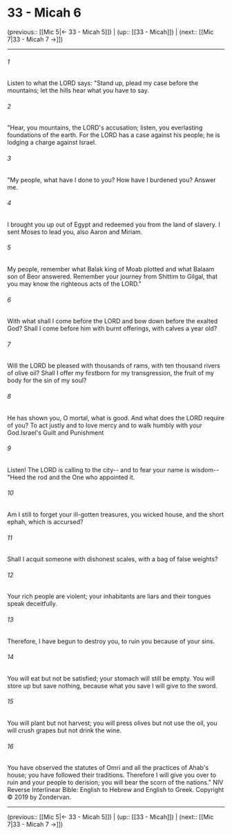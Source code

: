 # 33 - Micah 6

(previous:: [[Mic 5|← 33 - Micah 5]]) | (up:: [[33 - Micah]]) | (next:: [[Mic 7|33 - Micah 7 →]])

***


###### 1 
Listen to what the LORD says: "Stand up, plead my case before the mountains; let the hills hear what you have to say. 

###### 2 
"Hear, you mountains, the LORD's accusation; listen, you everlasting foundations of the earth. For the LORD has a case against his people; he is lodging a charge against Israel. 

###### 3 
"My people, what have I done to you? How have I burdened you? Answer me. 

###### 4 
I brought you up out of Egypt and redeemed you from the land of slavery. I sent Moses to lead you, also Aaron and Miriam. 

###### 5 
My people, remember what Balak king of Moab plotted and what Balaam son of Beor answered. Remember your journey from Shittim to Gilgal, that you may know the righteous acts of the LORD." 

###### 6 
With what shall I come before the LORD and bow down before the exalted God? Shall I come before him with burnt offerings, with calves a year old? 

###### 7 
Will the LORD be pleased with thousands of rams, with ten thousand rivers of olive oil? Shall I offer my firstborn for my transgression, the fruit of my body for the sin of my soul? 

###### 8 
He has shown you, O mortal, what is good. And what does the LORD require of you? To act justly and to love mercy and to walk humbly with your God.Israel's Guilt and Punishment 

###### 9 
Listen! The LORD is calling to the city-- and to fear your name is wisdom-- "Heed the rod and the One who appointed it. 

###### 10 
Am I still to forget your ill-gotten treasures, you wicked house, and the short ephah, which is accursed? 

###### 11 
Shall I acquit someone with dishonest scales, with a bag of false weights? 

###### 12 
Your rich people are violent; your inhabitants are liars and their tongues speak deceitfully. 

###### 13 
Therefore, I have begun to destroy you, to ruin you because of your sins. 

###### 14 
You will eat but not be satisfied; your stomach will still be empty. You will store up but save nothing, because what you save I will give to the sword. 

###### 15 
You will plant but not harvest; you will press olives but not use the oil, you will crush grapes but not drink the wine. 

###### 16 
You have observed the statutes of Omri and all the practices of Ahab's house; you have followed their traditions. Therefore I will give you over to ruin and your people to derision; you will bear the scorn of the nations." NIV Reverse Interlinear Bible: English to Hebrew and English to Greek. Copyright © 2019 by Zondervan.

***

(previous:: [[Mic 5|← 33 - Micah 5]]) | (up:: [[33 - Micah]]) | (next:: [[Mic 7|33 - Micah 7 →]])
